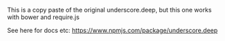 This is a copy paste of the original underscore.deep, but this one works with bower and require.js

See here for docs etc: https://www.npmjs.com/package/underscore.deep